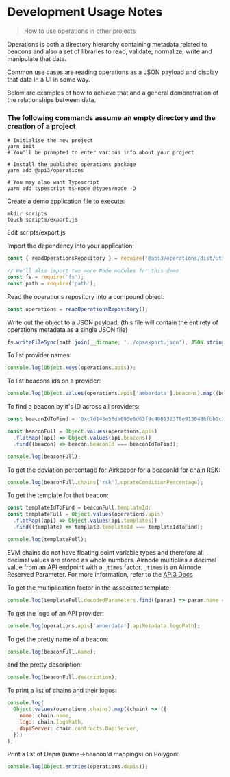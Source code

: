 # Development Usage Notes

> How to use operations in other projects

Operations is both a directory hierarchy containing metadata related to beacons and also a set of libraries to read,
validate, normalize, write and manipulate that data.

Common use cases are reading operations as a JSON payload and display that data in a UI in some way.

Below are examples of how to achieve that and a general demonstration of the relationships between data.

### The following commands assume an empty directory and the creation of a project

```shell
# Initialise the new project
yarn init
# You'll be prompted to enter various info about your project

# Install the published operations package
yarn add @api3/operations

# You may also want Typescript
yarn add typescript ts-node @types/node -D
```

Create a demo application file to execute:

```shell
mkdir scripts
touch scripts/export.js
```

Edit scripts/export.js

Import the dependency into your application:

```javascript
const { readOperationsRepository } = require('@api3/operations/dist/utils/read-operations');

// We'll also import two more Node modules for this demo
const fs = require('fs');
const path = require('path');
```

Read the operations repository into a compound object:

```javascript
const operations = readOperationsRepository();
```

Write out the object to a JSON payload: (this file will contain the entirety of operations metadata as a single JSON
file)

```javascript
fs.writeFileSync(path.join(__dirname, '../opsexport.json'), JSON.stringify(operations, null, 2));
```

To list provider names:

```javascript
console.log(Object.keys(operations.apis));
```

To list beacons ids on a provider:

```javascript
console.log(Object.values(operations.apis['amberdata'].beacons).map((beacon) => beacon.beaconId));
```

To find a beacon by it's ID across all providers:

```javascript
const beaconIdToFind = '0xc7d143e56da695e6d63f9c408932378e9130486fbb1c2bb8a8a9f74c9bbdf2d2';

const beaconFull = Object.values(operations.apis)
  .flatMap((api) => Object.values(api.beacons))
  .find((beacon) => beacon.beaconId === beaconIdToFind);

console.log(beaconFull);
```

To get the deviation percentage for Airkeeper for a beaconId for chain RSK:

```javascript
console.log(beaconFull.chains['rsk'].updateConditionPercentage);
```

To get the template for that beacon:

```javascript
const templateIdToFind = beaconFull.templateId;
const templateFull = Object.values(operations.apis)
  .flatMap((api) => Object.values(api.templates))
  .find((template) => template.templateId === templateIdToFind);

console.log(templateFull);
```

EVM chains do not have floating point variable types and therefore all decimal values are stored as whole numbers.
Airnode multiplies a decimal value from an API endpoint with a `_times` factor. `_times` is an Airnode Reserved
Parameter. For more information, refer to the [API3 Docs](https://docs.api3.org/ois/latest/reserved-parameters.html)

To get the multiplication factor in the associated template:

```javascript
console.log(templateFull.decodedParameters.find((param) => param.name === '_times').value);
```

To get the logo of an API provider:

```javascript
console.log(operations.apis['amberdata'].apiMetadata.logoPath);
```

To get the pretty name of a beacon:

```javascript
console.log(beaconFull.name);
```

and the pretty description:

```javascript
console.log(beaconFull.description);
```

To print a list of chains and their logos:

```javascript
console.log(
  Object.values(operations.chains).map((chain) => ({
    name: chain.name,
    logo: chain.logoPath,
    dapiServer: chain.contracts.DapiServer,
  }))
);
```

Print a list of Dapis (name->beaconId mappings) on Polygon:

```javascript
console.log(Object.entries(operations.dapis));
```
